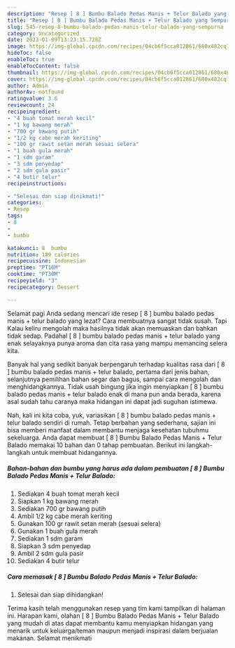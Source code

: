```yaml
---
description: "Resep [ 8 ] Bumbu Balado Pedas Manis + Telur Balado yang Sempurna"
title: "Resep [ 8 ] Bumbu Balado Pedas Manis + Telur Balado yang Sempurna"
slug: 545-resep-8-bumbu-balado-pedas-manis-telur-balado-yang-sempurna
category: Uncategorized
date: 2023-01-09T13:23:15.728Z
image: https://img-global.cpcdn.com/recipes/04cb6f5cca012861/680x482cq70/8-bumbu-balado-pedas-manis-telur-balado-foto-resep-utama.jpg
hideToc: false
enableToc: true
enableTocContent: false
thumbnail: https://img-global.cpcdn.com/recipes/04cb6f5cca012861/680x482cq70/8-bumbu-balado-pedas-manis-telur-balado-foto-resep-utama.jpg
cover: https://img-global.cpcdn.com/recipes/04cb6f5cca012861/680x482cq70/8-bumbu-balado-pedas-manis-telur-balado-foto-resep-utama.jpg
author: Admin
authorAv: notfound
ratingvalue: 3.6
reviewcount: 24
recipeingredient:
- "4 buah tomat merah kecil"
- "1 kg bawang merah"
- "700 gr bawang putih"
- "1/2 kg cabe merah keriting"
- "100 gr rawit setan merah sesuai selera"
- "1 buah gula merah"
- "1 sdm garam"
- "3 sdm penyedap"
- "2 sdm gula pasir"
- "4 butir telur"
recipeinstructions:

- "Selesai dan siap dinikmati!"
categories:
- Resep
tags:
- 8
- 
- bumbu

katakunci: 8  bumbu 
nutrition: 189 calories
recipecuisine: Indonesian
preptime: "PT16M"
cooktime: "PT30M"
recipeyield: "3"
recipecategory: Dessert

---
```



Selamat pagi Anda sedang mencari ide resep [ 8 ] bumbu balado pedas manis + telur balado yang lezat? Cara membuatnya sangat tidak susah. Tapi Kalau keliru mengolah maka hasilnya tidak akan memuaskan dan bahkan tidak sedap. Padahal [ 8 ] bumbu balado pedas manis + telur balado yang enak selayaknya punya aroma dan cita rasa yang mampu memancing selera kita.


Banyak hal yang sedikit banyak berpengaruh terhadap kualitas rasa dari [ 8 ] bumbu balado pedas manis + telur balado, pertama dari jenis bahan, selanjutnya pemilihan bahan segar dan bagus, sampai cara mengolah dan menghidangkannya. Tidak usah bingung jika ingin menyiapkan [ 8 ] bumbu balado pedas manis + telur balado enak di mana pun anda berada, karena asal sudah tahu caranya maka hidangan ini dapat jadi suguhan istimewa.




Nah, kali ini kita coba, yuk, variasikan [ 8 ] bumbu balado pedas manis + telur balado sendiri di rumah. Tetap berbahan yang sederhana, sajian ini bisa memberi manfaat dalam membantu menjaga kesehatan tubuhmu sekeluarga. Anda dapat membuat [ 8 ] Bumbu Balado Pedas Manis + Telur Balado memakai 10 bahan dan 0 tahap pembuatan. Berikut ini langkah-langkah untuk membuat hidangannya.

<!--inarticleads1-->

##### Bahan-bahan dan bumbu yang harus ada dalam pembuatan [ 8 ] Bumbu Balado Pedas Manis + Telur Balado:

1. Sediakan 4 buah tomat merah kecil
1. Siapkan 1 kg bawang merah
1. Sediakan 700 gr bawang putih
1. Ambil 1/2 kg cabe merah keriting
1. Gunakan 100 gr rawit setan merah (sesuai selera)
1. Gunakan 1 buah gula merah
1. Sediakan 1 sdm garam
1. Siapkan 3 sdm penyedap
1. Ambil 2 sdm gula pasir
1. Sediakan 4 butir telur




<!--inarticleads2-->

##### Cara memasak [ 8 ] Bumbu Balado Pedas Manis + Telur Balado:


1. Selesai dan siap dihidangkan!



Terima kasih telah menggunakan resep yang tim kami tampilkan di halaman ini. Harapan kami, olahan [ 8 ] Bumbu Balado Pedas Manis + Telur Balado yang mudah di atas dapat membantu kamu menyiapkan hidangan yang menarik untuk keluarga/teman maupun menjadi inspirasi dalam berjualan makanan. Selamat menikmati
